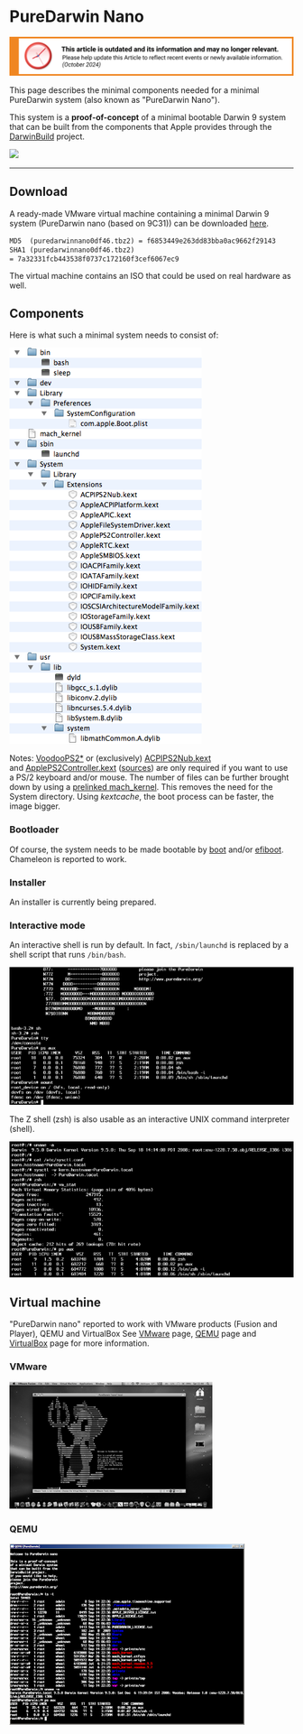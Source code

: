 # PureDarwin Nano


![This article is outdated and its information and may no longer relevant.](/img/notice/article-oudated-oct2024.svg)



This page describes the minimal components needed for a minimal PureDarwin system (also known as "PureDarwin Nano"). 

This system is a **proof-of-concept** of a minimal bootable Darwin 9 system that can be built from the components that Apple provides through the [DarwinBuild](http://darwinbuild.macosforge.org/) project.

[![](https://sites.google.com/a/puredarwin.org/puredarwin/downloads/puredarwin-nano/puredarwin.jpg?attredirects=0)](https://sites.google.com/a/puredarwin.org/puredarwin/downloads/puredarwin-nano/puredarwin.jpg?attredirects=0)

-----

<a name="Download"></a>Download
--------

A ready-made VMware virtual machine containing a minimal Darwin 9 system (PureDarwin nano (based on 9C31)) can be downloaded [here](https://sites.google.com/a/puredarwin.org/puredarwin/downloads).  

    MD5  (puredarwinnano0df46.tbz2) = f6853449e263dd83bba0ac9662f29143
    SHA1 (puredarwinnano0df46.tbz2) = 7a32331fcb443538f0737c172160f3cef6067ec9

The virtual machine contains an ISO that could be used on real hardware as well.

<a name="Components"></a>Components
----------
Here is what such a minimal system needs to consist of:


![](/img/downloads/puredarwin-nano/Bild%202.png)

Notes: [VoodooPS2*](https://github.com/PureDarwin/PureDarwin/wiki/PS2_Controller) or (exclusively) [ACPIPS2Nub.kext](http://code.google.com/p/puredarwin/source/browse/Roots/pd/ACPIPS2Nub.root.tar.gz) and [ApplePS2Controller.kext](http://code.google.com/p/puredarwin/source/browse/Roots/pd/ApplePS2Controller.root.tar.gz) ([sources](http://tgwbd.org/darwin/extensions.html)) are only required if you want to use a PS/2 keyboard and/or mouse.
The number of files can be further brought down by using a [prelinked mach_kernel](https://github.com/PureDarwin/PureDarwin/wiki/XNU,_the_kernel). This removes the need for the System directory.
Using _kextcache_, the boot process can be faster, the image bigger.

### <a name="C-Bootloader"></a>Bootloader

Of course, the system needs to be made bootable by [boot](https://github.com/PureDarwin/PureDarwin/wiki/boot) and/or [efiboot](https://github.com/PureDarwin/PureDarwin/wiki/efiboot). 
Chameleon is reported to work.

### <a name="C-Installer"></a>Installer

An installer is currently being prepared.

### <a name="C-Interactive-mode"></a>Interactive mode

An interactive shell is run by default. In fact, `/sbin/launchd` is replaced by a shell script that runs `/bin/bash`.

![](/img/downloads/puredarwin-nano/bash%20interactive%20mode%20in%20nano.png)

The Z shell (zsh) is also usable as an interactive UNIX command interpreter (shell).

![](/img/downloads/puredarwin-nano/VMware%20running%20PureDarwin%20nano%20with%20interactive%20commands.png)

<a name="Virtual-machine"></a>Virtual machine
---------------
"PureDarwin nano" reported to work with VMware products (Fusion and Player), QEMU and VirtualBox
See [VMware](https://github.com/PureDarwin/PureDarwin/wiki/vmware) page, [QEMU](https://github.com/PureDarwin/PureDarwin/wiki/qemu) page and [VirtualBox](https://github.com/PureDarwin/PureDarwin/wiki/virtualbox) page for more information.

### <a name="VM-VMWarwe"></a>VMware

![](/img/downloads/puredarwin-nano/nanovmwarelittlegray.png)

### <a name="VM-QEMU"></a>QEMU

![](/img/downloads/puredarwin-nano/qemu1.png)